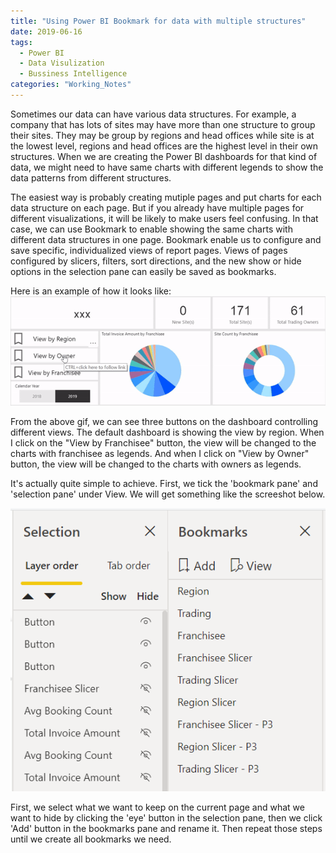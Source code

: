 ```yaml
---
title: "Using Power BI Bookmark for data with multiple structures"
date: 2019-06-16
tags: 
  - Power BI
  - Data Visulization
  - Bussiness Intelligence
categories: "Working_Notes" 
---
```


Sometimes our data can have various data structures. For example, a company that has lots of sites may have more than one structure to group their sites. They may be group by regions and head offices while site is at the lowest level, regions and head offices are the highest level in their own structures. When we are creating the Power BI dashboards for that kind of data, we might need to have same charts with different legends to show the data patterns from different structures. 

The easiest way is probably creating mutiple pages and put charts for each data structure on each page. But if you already have multiple pages for different visualizations, it will be likely to make users feel confusing. In that case, we can use Bookmark to enable showing the same charts with different data structures in one page. Bookmark enable us to configure and save specific, individualized views of report pages. Views of pages configured by slicers, filters, sort directions, and the new show or hide options in the selection pane can easily be saved as bookmarks. 

Here is an example of how it looks like: 
![Bookmark](/assets/images/2019-07-18/Bookmark.gif)

From the above gif, we can see three buttons on the dashboard controlling different views. The default dashboard is showing the view by region. When I click on the "View by Franchisee" button, the view will be changed to the charts with franchisee as legends. And when I click on "View by Owner" button, the view will be changed to the charts with owners as legends. 

It's actually quite simple to achieve. First, we tick the 'bookmark pane' and 'selection pane' under View. We will get something like the screeshot below. 

![SelectionPane](/assets/images/2019-07-18/SelectionPane.PNG)

First, we select what we want to keep on the current page and what we want to hide by clicking the 'eye' button in the selection pane, then we click 'Add' button in the bookmarks pane and rename it. Then repeat those steps until we create all bookmarks we need.

